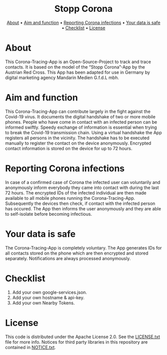 <h1 align="center">
  <br>
  Stopp Corona
  <br>
</h1>

<p align="center">
  <a href="#about">About</a> •
  <a href="#aim-and-function">Aim and function</a> •
  <a href="#reporting-corona-infections">Reporting Corona infections</a> •
  <a href="#your-data-is-safe">Your data is safe</a> •
  <a href="#checklist">Checklist</a> •
  <a href="#license">License</a>
</p>

# About
This Corona-Tracing-App is an Open-Source-Project to track and trace contacts. It is based on the model of the “Stopp Corona”-App by the Austrian Red Cross. This App has been adapted for use in Germany by digital marketing agency Mandarin Medien G.f.d.L mbh.

# Aim and function
This Corona-Tracing-App can contribute largely in the fight against the Covid-19 virus. It documents the digital handshake of two or more mobile phones. People who have come in contact with an infected person can be informed swiftly. Speedy exchange of information is essential when trying to break the Covid-19 transmission chain.
Using a virtual handshake the App registers all persons in the vicinity. The handshake has to be executed manually to register the contact on the device anonymously. Encrypted contact information is stored on the device for up to 72 hours.

# Reporting Corona infections
In case of a confirmed case of Corona the infected user can voluntarily and anonymously inform everybody they came into contact with during the last 72 hours. The encrypted IDs of the infected individual are then made available to all mobile phones running the Corona-Tracing-App. Subsequently the devices then check, if contact with the infected person has occured. The App then informs the user anonymously and they are able to self-isolate before becoming infectious.

# Your data is safe
The Corona-Tracing-App is completely voluntary. The App generates IDs for all contacts stored on the phone which are then encrypted and stored separately. Notifications are always processed anonymously.

# Checklist
1. Add your own google-services.json.
2. Add your own hostname & api-key.
3. Add your own Nearby Tokens.

# License
This code is distributed under the Apache License 2.0. See the [LICENSE.txt](LICENSE.txt) file for more info.
Notices for third party libraries in this repository are contained in [NOTICE.txt](NOTICE.txt).
